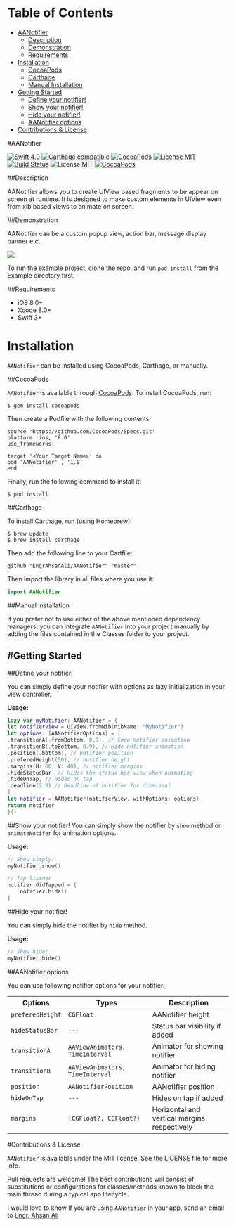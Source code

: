 # Table of Contents

- [AANotifier](#section-id-4)
  - [Description](#section-id-10)
  - [Demonstration](#section-id-16)
  - [Requirements](#section-id-26)
- [Installation](#section-id-32)
  - [CocoaPods](#section-id-37)
  - [Carthage](#section-id-63)
  - [Manual Installation](#section-id-82)
- [Getting Started](#section-id-87)
  - [Define your notifier!](#section-id-90)
  - [Show your notifier!](#section-id-104)
  - [Hide your notifier!](#section-id-132)
  - [AANotifier options](#section-id-150)
- [Contributions & License](#section-id-156)


<div id='section-id-4'/>

#AANotifier

[![Swift 4.0](https://img.shields.io/badge/Swift-4.0-orange.svg?style=flat)](https://developer.apple.com/swift/) [![Carthage compatible](https://img.shields.io/badge/Carthage-compatible-4BC51D.svg?style=flat)](https://github.com/Carthage/Carthage) [![CocoaPods](https://img.shields.io/cocoapods/v/AANotifier.svg)](http://cocoadocs.org/docsets/AANotifier) [![License MIT](https://img.shields.io/badge/License-MIT-blue.svg?style=flat)](https://github.com/Carthage/Carthage) [![Build Status](https://travis-ci.org/EngrAhsanAli/AANotifier.svg?branch=master)](https://travis-ci.org/EngrAhsanAli/AANotifier) 
![License MIT](https://img.shields.io/github/license/mashape/apistatus.svg) [![CocoaPods](https://img.shields.io/cocoapods/p/AANotifier.svg)]()


<div id='section-id-10'/>

##Description


AANotifier allows you to create UIView based fragments to be appear on screen at runtime. It is designed to make custom elements in UIView even from xib based views to animate on screen.


<div id='section-id-16'/>

##Demonstration

AANotifier can be a custom popup view, action bar, message display banner etc.

![](https://github.com/EngrAhsanAli/AANotifier/blob/master/Screenshots/demo.gif)


To run the example project, clone the repo, and run `pod install` from the Example directory first.


<div id='section-id-26'/>

##Requirements

- iOS 8.0+
- Xcode 8.0+
- Swift 3+

<div id='section-id-32'/>

# Installation

`AANotifier` can be installed using CocoaPods, Carthage, or manually.


<div id='section-id-37'/>

##CocoaPods

`AANotifier` is available through [CocoaPods](http://cocoapods.org). To install CocoaPods, run:

`$ gem install cocoapods`

Then create a Podfile with the following contents:

```
source 'https://github.com/CocoaPods/Specs.git'
platform :ios, '8.0'
use_frameworks!

target '<Your Target Name>' do
pod 'AANotifier' , '1.0'
end

```

Finally, run the following command to install it:
```
$ pod install
```



<div id='section-id-63'/>

##Carthage

To install Carthage, run (using Homebrew):
```
$ brew update
$ brew install carthage
```
Then add the following line to your Cartfile:

```
github "EngrAhsanAli/AANotifier" "master"
```

Then import the library in all files where you use it:
```swift
import AANotifier
```


<div id='section-id-82'/>

##Manual Installation

If you prefer not to use either of the above mentioned dependency managers, you can integrate `AANotifier` into your project manually by adding the files contained in the Classes folder to your project.


<div id='section-id-87'/>

#Getting Started
----------

<div id='section-id-90'/>

##Define your notifier!

You can simply define your notifier with options as lazy initialization in your view controller.

**Usage:**
```swift
lazy var myNotifier: AANotifier = {
let notifierView = UIView.fromNib(nibName: "MyNotifier")!
let options: [AANotifierOptions] = [
.transitionA(.fromBottom, 0.9), // Show notifier animation
.transitionB(.toBottom, 0.9), // Hide notifier animation
.position(.bottom), // notifier position
.preferedHeight(50), // notifier height
.margins(H: 60, V: 40), // notifier margins
.hideStatusBar, // Hides the status bar view when animating
.hideOnTap, // Hides on tap
.deadline(2.0) // Deadline of notifier for dismissal
]
let notifier = AANotifier(notifierView, withOptions: options)
return notifier
}()

```




<div id='section-id-104'/>

##Show your notifier!
You can simply show the notifier by `show` method or `animateNotifer` for animation options.

**Usage:**
```swift
// Show simply!
myNotifier.show()

// Tap listner
notifier.didTapped = {
    notifier.hide()
}
```

<div id='section-id-132'/>

##Hide your notifier!

You can simply hide the notifier by `hide` method.

**Usage:**
```swift
// Show hide!
myNotifier.hide()

```

<div id='section-id-150'/>

##AANotifier options

You can use following notifier options for your notifier: 

|  Options	 	  |  Types	      	 	  | Description		    				       	 |
|-----------------|-----------------------|----------------------------------------------|
| `preferedHeight`| `CGFloat` 			  | AANotifier height    						 |
| `hideStatusBar` | `---` 				  | Status bar visibility if added 	 				 |
| `transitionA`   | `AAViewAnimators, TimeInterval`     | Animator for showing notifier 			     |
| `transitionB`   | `AAViewAnimators, TimeInterval`     | Animator for hiding notifier 				 |
| `position`      | `AANotifierPosition`  | AANotifier position	   						 |
| `hideOnTap` 	  | `---` 		  | Hides on tap if added	    			   	 |
| `margins`       | `(CGFloat?, CGFloat?)`| Horizontal and vertical margins respectively |

<div id='section-id-156'/>

#Contributions & License

`AANotifier` is available under the MIT license. See the [LICENSE](./LICENSE) file for more info.

Pull requests are welcome! The best contributions will consist of substitutions or configurations for classes/methods known to block the main thread during a typical app lifecycle.

I would love to know if you are using `AANotifier` in your app, send an email to [Engr. Ahsan Ali](mailto:hafiz.m.ahsan.ali@gmail.com)

